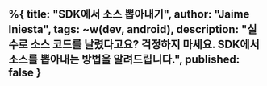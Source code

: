 %{
title: "SDK에서 소스 뽑아내기",
author: "Jaime Iniesta",
tags: ~w(dev, android),
description: "실수로 소스 코드를 날렸다고요? 걱정하지 마세요. SDK에서 소스를 뽑아내는 방법을 알려드립니다.",
published: false
}
---

